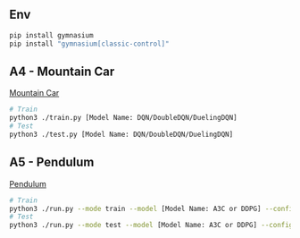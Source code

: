 Env
-----
```bash
pip install gymnasium
pip install "gymnasium[classic-control]"
```

A4 - Mountain Car
-----
[Mountain Car](https://gymnasium.farama.org/environments/classic_control/mountain_car/)

```bash
# Train
python3 ./train.py [Model Name: DQN/DoubleDQN/DuelingDQN]
# Test
python3 ./test.py [Model Name: DQN/DoubleDQN/DuelingDQN]
```

A5 - Pendulum
-----
[Pendulum](https://gymnasium.farama.org/environments/classic_control/pendulum/)

```bash
# Train
python3 ./run.py --mode train --model [Model Name: A3C or DDPG] --config [Config Path: ./config/a3c.yaml or ./config/ddpg.yaml]
# Test
python3 ./run.py --mode test --model [Model Name: A3C or DDPG] --config [Config Path: ./config/a3c.yaml or ./config/ddpg.yaml]
```
